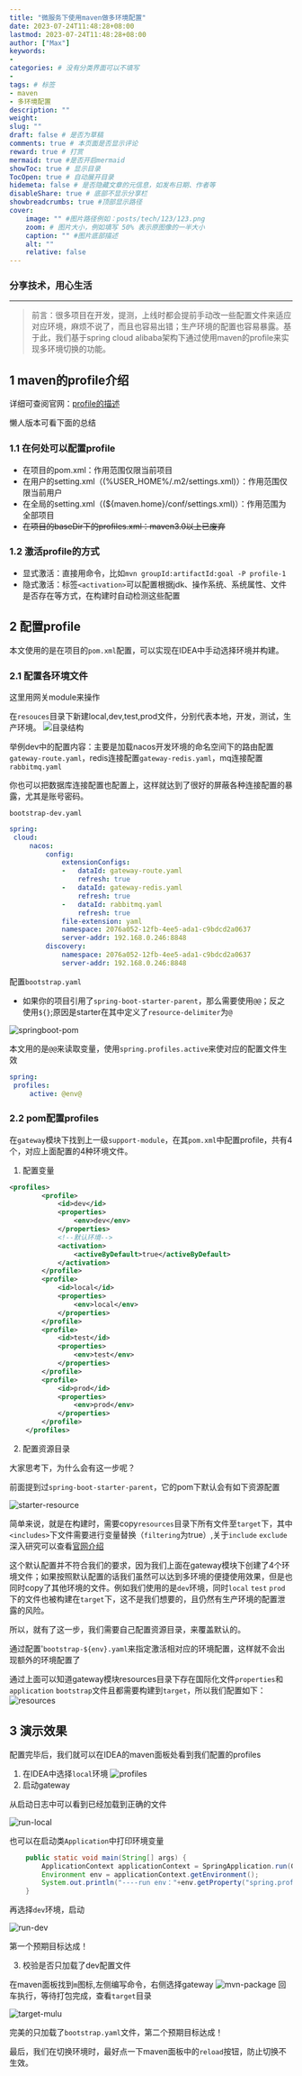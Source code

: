 ```yaml
---
title: "微服务下使用maven做多环境配置"
date: 2023-07-24T11:48:28+08:00
lastmod: 2023-07-24T11:48:28+08:00
author: ["Max"]
keywords: 
- 
categories: # 没有分类界面可以不填写
- 
tags: # 标签
- maven
- 多环境配置
description: ""
weight:
slug: ""
draft: false # 是否为草稿
comments: true # 本页面是否显示评论
reward: true # 打赏
mermaid: true #是否开启mermaid
showToc: true # 显示目录
TocOpen: true # 自动展开目录
hidemeta: false # 是否隐藏文章的元信息，如发布日期、作者等
disableShare: true # 底部不显示分享栏
showbreadcrumbs: true #顶部显示路径
cover:
    image: "" #图片路径例如：posts/tech/123/123.png
    zoom: # 图片大小，例如填写 50% 表示原图像的一半大小
    caption: "" #图片底部描述
    alt: ""
    relative: false
---
```


### 分享技术，用心生活
---

>前言：很多项目在开发，提测，上线时都会提前手动改一些配置文件来适应对应环境，麻烦不说了，而且也容易出错；生产环境的配置也容易暴露。基于此，我们基于spring cloud alibaba架构下通过使用maven的profile来实现多环境切换的功能。

 ## 1 maven的profile介绍

 详细可查阅官网：[profile的描述](https://maven.apache.org/guides/introduction/introduction-to-profiles.html)

懒人版本可看下面的总结
  ### 1.1 在何处可以配置profile

  - 在项目的pom.xml：作用范围仅限当前项目
  - 在用户的setting.xml（(%USER_HOME%/.m2/settings.xml)）：作用范围仅限当前用户
  - 在全局的setting.xml（(${maven.home}/conf/settings.xml)）：作用范围为全部项目
  - ~~在项目的baseDir下的profiles.xml：maven3.0以上已废弃~~

  ### 1.2 激活profile的方式

  - 显式激活：直接用命令，比如`mvn groupId:artifactId:goal -P profile-1`
  - 隐式激活：标签`<activation>`可以配置根据jdk、操作系统、系统属性、文件是否存在等方式，在构建时自动检测这些配置

  ## 2 配置profile
  
  本文使用的是在项目的`pom.xml`配置，可以实现在IDEA中手动选择环境并构建。

   ### 2.1 配置各环境文件

   这里用网关module来操作

   在`resouces`目录下新建local,dev,test,prod文件，分别代表本地，开发，测试，生产环境。
   ![目录结构](https://img.loadingspace.cn/blog-img/mudules-menu.png)

   举例dev中的配置内容：主要是加载nacos开发环境的命名空间下的路由配置`gateway-route.yaml`，redis连接配置`gateway-redis.yaml`，mq连接配置`rabbitmq.yaml`

   你也可以把数据库连接配置也配置上，这样就达到了很好的屏蔽各种连接配置的暴露，尤其是账号密码。

   `bootstrap-dev.yaml`
   ```yml
   spring:
    cloud:
        nacos:
            config:
                extensionConfigs:
                -   dataId: gateway-route.yaml
                    refresh: true
                -   dataId: gateway-redis.yaml
                    refresh: true
                -   dataId: rabbitmq.yaml
                    refresh: true
                file-extension: yaml
                namespace: 2076a052-12fb-4ee5-ada1-c9bdcd2a0637
                server-addr: 192.168.0.246:8848
            discovery:
                namespace: 2076a052-12fb-4ee5-ada1-c9bdcd2a0637
                server-addr: 192.168.0.246:8848
   ```

配置`bootstrap.yaml`

- 如果你的项目引用了`spring-boot-starter-parent`，那么需要使用`@@`；反之使用`${}`;原因是starter在其中定义了`resource-delimiter`为`@`

![springboot-pom](https://img.loadingspace.cn/blog-img/pom-springboot.png)

本文用的是`@@`来读取变量，使用`spring.profiles.active`来使对应的配置文件生效
   ```yml
   spring:
    profiles:
        active: @env@
   ```

### 2.2 pom配置profiles

在`gateway`模块下找到上一级`support-module`，在其`pom.xml`中配置profile，共有4个，对应上面配置的4种环境文件。

1. 配置变量
```xml
<profiles>
		<profile>
			<id>dev</id>
			<properties>
				<env>dev</env>
			</properties>
			<!--默认环境-->
			<activation>
                <activeByDefault>true</activeByDefault>
			</activation>
		</profile>
		<profile>
			<id>local</id>
			<properties>
				<env>local</env>
			</properties>
		</profile>
		<profile>
			<id>test</id>
			<properties>
				<env>test</env>
			</properties>
		</profile>
		<profile>
			<id>prod</id>
			<properties>
				<env>prod</env>
			</properties>
		</profile>
	</profiles>
```

2. 配置资源目录

大家思考下，为什么会有这一步呢？

前面提到过`spring-boot-starter-parent`，它的pom下默认会有如下资源配置

![starter-resource](https://img.loadingspace.cn/blog-img/resouces-default.png)

简单来说，就是在构建时，需要copy`resources`目录下所有文件至`target`下，其中`<includes>`下文件需要进行变量替换（`filtering`为true）,关于`include` `exclude`深入研究可以查看[官网介绍](https://maven.apache.org/plugins/maven-resources-plugin/examples/include-exclude.html)

这个默认配置并不符合我们的要求，因为我们上面在gateway模块下创建了4个环境文件；如果按照默认配置的话我们虽然可以达到多环境的便捷使用效果，但是也同时copy了其他环境的文件。例如我们使用的是`dev`环境，同时`local` `test` `prod`下的文件也被构建在`target`下，这不是我们想要的，且仍然有生产环境的配置泄露的风险。

所以，就有了这一步，我们需要自己配置资源目录，来覆盖默认的。

通过配置'`bootstrap-${env}.yaml`来指定激活相对应的环境配置，这样就不会出现额外的环境配置了

通过上面可以知道gateway模块resources目录下存在国际化文件`properties`和`application` `bootstrap`文件且都需要构建到`target`，所以我们配置如下：
![resources](https://img.loadingspace.cn/blog-img/gateway-resource.png)

## 3 演示效果
配置完毕后，我们就可以在IDEA的maven面板处看到我们配置的profiles
1. 在IDEA中选择`local`环境
![profiles](https://img.loadingspace.cn/blog-img/idea-profiles.png)
2. 启动gateway

从启动日志中可以看到已经加载到正确的文件

![run-local](https://img.loadingspace.cn/blog-img/run-local.png)

也可以在启动类`Application`中打印环境变量
```java
	public static void main(String[] args) {
		ApplicationContext applicationContext = SpringApplication.run(GatewayApplication.class, args);
		Environment env = applicationContext.getEnvironment();
		System.out.println("----run env："+env.getProperty("spring.profiles.active")+"----");
	}
```

再选择`dev`环境，启动

![run-dev](https://img.loadingspace.cn/blog-img/run-dev.png)

第一个预期目标达成！


3. 校验是否只加载了dev配置文件

在maven面板找到`m`图标,左侧编写命令，右侧选择gateway
![mvn-package](https://img.loadingspace.cn/blog-img/maven-package.png)
回车执行，等待打包完成，查看`target`目录

![target-mulu](https://img.loadingspace.cn/blog-img/target-mulu.png)

完美的只加载了`bootstrap.yaml`文件，第二个预期目标达成！

最后，我们在切换环境时，最好点一下maven面板中的`reload`按钮，防止切换不生效。

